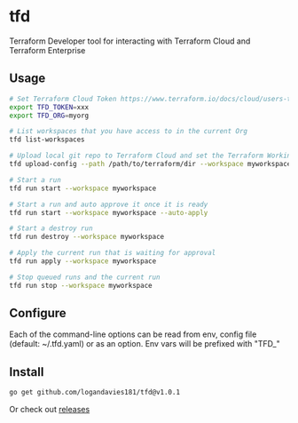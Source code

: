 # tfd

Terraform Developer tool for interacting with Terraform Cloud and Terraform Enterprise

## Usage

```sh
# Set Terraform Cloud Token https://www.terraform.io/docs/cloud/users-teams-organizations/api-tokens.html
export TFD_TOKEN=xxx
export TFD_ORG=myorg
```

```sh
# List workspaces that you have access to in the current Org
tfd list-workspaces

# Upload local git repo to Terraform Cloud and set the Terraform Working Directory to the path, relative to git root
tfd upload-config --path /path/to/terraform/dir --workspace myworkspace

# Start a run
tfd run start --workspace myworkspace

# Start a run and auto approve it once it is ready 
tfd run start --workspace myworkspace --auto-apply

# Start a destroy run
tfd run destroy --workspace myworkspace

# Apply the current run that is waiting for approval
tfd run apply --workspace myworkspace

# Stop queued runs and the current run
tfd run stop --workspace myworkspace
```

## Configure

Each of the command-line options can be read from env, config file (default: ~/.tfd.yaml) or as an option. Env vars will
be prefixed with "TFD_"

## Install

```sh
go get github.com/logandavies181/tfd@v1.0.1
```

Or check out [releases](https://github.com/logandavies181/tfd/releases)
